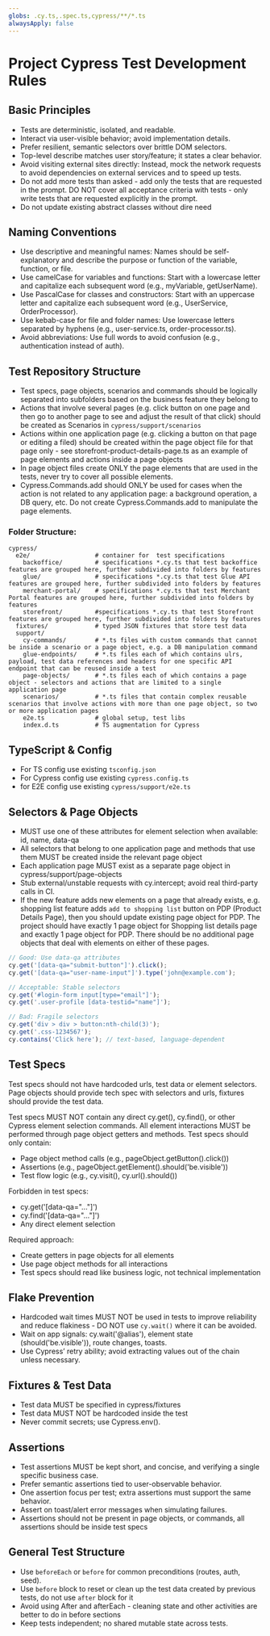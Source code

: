 ```yaml
---
globs: .cy.ts,.spec.ts,cypress/**/*.ts
alwaysApply: false
---
```


# Project Cypress Test Development Rules

## Basic Principles

- Tests are deterministic, isolated, and readable.
- Interact via user-visible behavior; avoid implementation details.
- Prefer resilient, semantic selectors over brittle DOM selectors.
- Top-level describe matches user story/feature; it states a clear behavior.
- Avoid visiting external sites directly: Instead, mock the network requests to avoid dependencies on external services and to speed up tests.
- Do not add more tests than asked - add only the tests that are requested in the prompt. DO NOT cover all acceptance criteria with tests - only write tests that are requested explicitly in the prompt.
- Do not update existing abstract classes without dire need

## Naming Conventions

- Use descriptive and meaningful names: Names should be self-explanatory and describe the purpose or function of the variable, function, or file.
- Use camelCase for variables and functions: Start with a lowercase letter and capitalize each subsequent word (e.g., myVariable, getUserName).
- Use PascalCase for classes and constructors: Start with an uppercase letter and capitalize each subsequent word (e.g., UserService, OrderProcessor).
- Use kebab-case for file and folder names: Use lowercase letters separated by hyphens (e.g., user-service.ts, order-processor.ts).
- Avoid abbreviations: Use full words to avoid confusion (e.g., authentication instead of auth).

## Test Repository Structure
- Test specs, page objects, scenarios and commands should be logically separated into subfolders based on the business feature they belong to
- Actions that involve several pages (e.g. click button on one page and then go to another page to see and adjust the result of that click) should be created as Scenarios in `cypress/support/scenarios`
- Actions within one application page (e.g. clicking a button on that page or editing a filed) should be created within the page object file for that page only - see storefront-product-details-page.ts as an example of page elements and actions inside a page objects
- In page object files create ONLY the page elements that are used in the tests, never try to cover all possible elements.
- Cypress.Commands.add should ONLY be used for cases when the action is not related to any application page: a background operation, a DB query, etc. Do not create Cypress.Commands.add to manipulate the page elements.

### Folder Structure:
```
cypress/
  e2e/                  # container for  test specifications
    backoffice/         # specifications *.cy.ts that test backoffice features are grouped here, further subdivided into folders by features
    glue/               # specifications *.cy.ts that test Glue API features are grouped here, further subdivided into folders by features
    merchant-portal/    # specifications *.cy.ts that test Merchant Portal features are grouped here, further subdivided into folders by features
    storefront/         #specifications *.cy.ts that test Storefront features are grouped here, further subdivided into folders by features
  fixtures/             # typed JSON fixtures that store test data
  support/
    cy-commands/        # *.ts files with custom commands that cannot be inside a scenario or a page object, e.g. a DB manipulation command
    glue-endpoints/     # *.ts files each of which contains ulrs, payload, test data references and headers for one specific API endpoint that can be reused inside a test
    page-objects/       # *.ts files each of which contains a page object - selectors and actions that are limited to a single application page
    scenarios/          # *.ts files that contain complex reusable scenarios that involve actions with more than one page object, so two or more application pages
    e2e.ts              # global setup, test libs
    index.d.ts          # TS augmentation for Cypress
```

## TypeScript & Config

- For TS config use existing `tsconfig.json`
- For Cypress config use existing `cypress.config.ts`
- for E2E config use existing `cypress/support/e2e.ts`

## Selectors & Page Objects

- MUST use one of these attributes for element selection when available: id, name, data-qa
- All selectors that belong to one application page and methods that use them MUST be created inside the relevant page object
- Each application page MUST exist as a separate page object in cypress/support/page-objects
- Stub external/unstable requests with cy.intercept; avoid real third-party calls in CI.
- If the new feature adds new elements on a page that already exists, e.g. shopping list feature adds `add to shopping list` button on PDP (Product Details Page), then you should update existing page object for PDP. The project should have exactly 1 page object for Shopping list details page and exactly 1 page object for PDP. There should be no additional page objects that deal with elements on either of these pages.

```typescript
// Good: Use data-qa attributes
cy.get('[data-qa="submit-button"]').click();
cy.get('[data-qa="user-name-input"]').type('john@example.com');

// Acceptable: Stable selectors
cy.get('#login-form input[type="email"]');
cy.get('.user-profile [data-testid="name"]');

// Bad: Fragile selectors
cy.get('div > div > button:nth-child(3)');
cy.get('.css-1234567');
cy.contains('Click here'); // text-based, language-dependent
```

## Test Specs
Test specs should not have hardcoded urls, test data or element selectors. Page objects should provide tech spec with selectors and urls, fixtures should provide the test data.

Test specs MUST NOT contain any direct cy.get(), cy.find(), or other Cypress element selection commands. All element interactions MUST be performed through page object getters and methods. Test specs should only contain:
- Page object method calls (e.g., pageObject.getButton().click())
- Assertions (e.g., pageObject.getElement().should('be.visible'))
- Test flow logic (e.g., cy.visit(), cy.url().should())

Forbidden in test specs:
- cy.get('[data-qa="..."]')
- cy.find('[data-qa="..."]')
- Any direct element selection

Required approach:
- Create getters in page objects for all elements
- Use page object methods for all interactions
- Test specs should read like business logic, not technical implementation

## Flake Prevention
- Hardcoded wait times MUST NOT be used in tests to improve reliability and reduce flakiness - DO NOT use `cy.wait()` where it can be avoided.
- Wait on app signals: cy.wait('@alias'), element state (should('be.visible')), route changes, toasts.
- Use Cypress’ retry ability; avoid extracting values out of the chain unless necessary.

## Fixtures & Test Data
- Test data MUST be specified in cypress/fixtures
- Test data MUST NOT be hardcoded inside the test
- Never commit secrets; use Cypress.env().

## Assertions
- Test assertions MUST be kept short, and concise, and verifying a single specific business case.
- Prefer semantic assertions tied to user-observable behavior.
- One assertion focus per test; extra assertions must support the same behavior.
- Assert on toast/alert error messages when simulating failures.
- Assertions should not be present in page objects, or commands, all assertions should be inside test specs

## General Test Structure

- Use `beforeEach` or `before` for common preconditions (routes, auth, seed).
- Use `before` block to reset or clean up the test data created by previous tests, do not use `after` block for it
- Avoid using After and afterEach - cleaning state and other activities are better to do in before sections
- Keep tests independent; no shared mutable state across tests.

